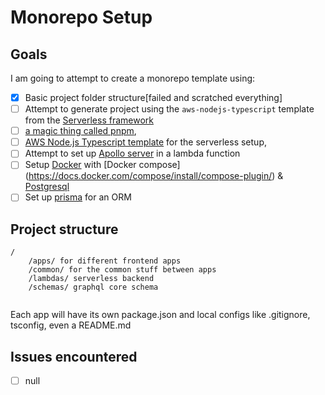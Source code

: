 # Monorepo Setup
## Goals

 I am going to attempt to create a monorepo template using:
 - [x] Basic project folder structure[failed and scratched everything]
 - [ ] Attempt to generate project using the `aws-nodejs-typescript` template from the [Serverless framework](https://www.serverless.com/)
 - [ ]  [a magic thing called pnpm](https://pnpm.io/),
 - [ ]  [AWS Node.js Typescript template](https://github.com/andrenbrandao/serverless-typescript-boilerplate) for the serverless setup, 
 - [ ]  Attempt to set up [Apollo server](https://itnext.io/how-to-build-a-serverless-apollo-graphql-server-with-aws-lambda-webpack-and-typescript-64a377739208 ) in a lambda function
 - [ ] Setup [Docker](https://docs.docker.com/get-docker/) with [Docker compose] (https://docs.docker.com/compose/install/compose-plugin/) & [Postgresql](https://hub.docker.com/_/postgres)
 - [ ] Set up [prisma](https://www.prisma.io/docs/getting-started/setup-prisma) for an ORM
## Project structure
```
/
	/apps/ for different frontend apps
	/common/ for the common stuff between apps
	/lambdas/ serverless backend
	/schemas/ graphql core schema
	
```
Each app will have its own package.json and local configs like .gitignore, tsconfig, even a README.md

## Issues encountered
 - [ ] null